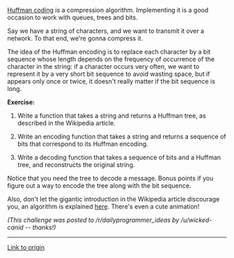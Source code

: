 [Huffman coding](http://en.wikipedia.org/wiki/Huffman_coding) is a compression algorithm. Implementing it is a good occasion to work with queues, trees and bits.

Say we have a string of characters, and we want to transmit it over a network. To that end, we're gonna compress it.

The idea of the Huffman encoding is to replace each character by a bit sequence whose length depends on the frequency of occurrence of the character in the string: if a character occurs very often, we want to represent it by a very short bit sequence to avoid wasting space, but if appears only once or twice, it doesn't really matter if the bit sequence is long.

**Exercise:**

1. Write a function that takes a string and returns a Huffman tree, as described in the Wikipedia article.

2. Write an encoding function that takes a string and returns a sequence of bits that correspond to its Huffman encoding.

3. Write a decoding function that takes a sequence of bits and a Huffman tree, and reconstructs the original string.

Notice that you need the tree to decode a message. Bonus points if you figure out a way to encode the tree along with the bit sequence.

Also, don't let the gigantic introduction in the Wikipedia article discourage you, an algorithm is explained [here](http://en.wikipedia.org/wiki/Huffman_coding#Basic_technique). There's even a cute animation!

*(This challenge was posted to /r/dailyprogrammer_ideas by /u/wicked-canid -- thanks!)*

---

[Link to origin](https://www.reddit.com/r/dailyprogrammer/w4m1r)